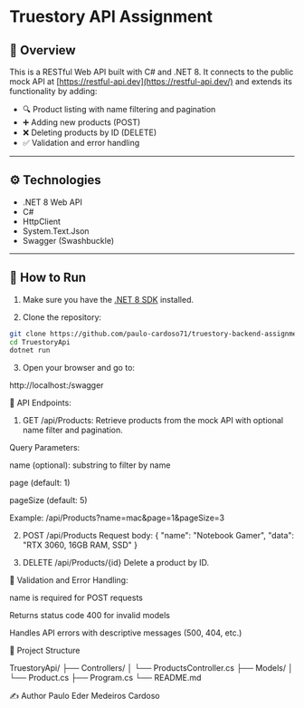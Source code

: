 # Truestory API Assignment

## 🧾 Overview

This is a RESTful Web API built with C# and .NET 8. It connects to the public mock API at [https://restful-api.dev](https://restful-api.dev/) and extends its functionality by adding:

- 🔍 Product listing with name filtering and pagination
- ➕ Adding new products (POST)
- ❌ Deleting products by ID (DELETE)
- ✅ Validation and error handling

---

## ⚙️ Technologies

- .NET 8 Web API
- C#
- HttpClient
- System.Text.Json
- Swagger (Swashbuckle)

---

## 🚀 How to Run

1. Make sure you have the [.NET 8 SDK](https://dotnet.microsoft.com/download/dotnet/8.0) installed.

2. Clone the repository:

```bash
git clone https://github.com/paulo-cardoso71/truestory-backend-assignment.git
cd TruestoryApi
dotnet run
```

3. Open your browser and go to:

http://localhost:<your-port>/swagger

📌 API Endpoints:

1. GET /api/Products:
Retrieve products from the mock API with optional name filter and pagination.

Query Parameters:

name (optional): substring to filter by name

page (default: 1)

pageSize (default: 5)

Example: /api/Products?name=mac&page=1&pageSize=3

2. POST /api/Products
Request body:
{
  "name": "Notebook Gamer",
  "data": "RTX 3060, 16GB RAM, SSD"
}

3. DELETE /api/Products/{id}
Delete a product by ID.

🧪 Validation and Error Handling:

name is required for POST requests

Returns status code 400 for invalid models

Handles API errors with descriptive messages (500, 404, etc.)


📁 Project Structure

TruestoryApi/
├── Controllers/
│   └── ProductsController.cs
├── Models/
│   └── Product.cs
├── Program.cs
└── README.md

✍️ Author
Paulo Eder Medeiros Cardoso




